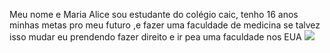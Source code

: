 Meu nome e Maria Alice 
sou estudante do colégio caic,
tenho 16 anos
minhas metas pro meu futuro ,e fazer uma faculdade de medicina
se talvez isso mudar eu prendendo fazer direito 
e ir pea uma faculdade nos EUA 
![](https://tenor.com/pt-BR/view/neymar-gif-27009028)
